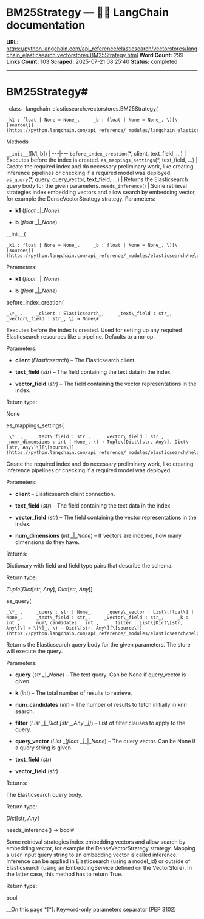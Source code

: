 # BM25Strategy — 🦜🔗 LangChain  documentation

**URL:** https://python.langchain.com/api_reference/elasticsearch/vectorstores/langchain_elasticsearch.vectorstores.BM25Strategy.html
**Word Count:** 299
**Links Count:** 103
**Scraped:** 2025-07-21 08:25:40
**Status:** completed

---

# BM25Strategy\#

_class _langchain\_elasticsearch.vectorstores.BM25Strategy\(

    _k1 : float | None = None_,     _b : float | None = None_, \)[\[source\]](https://python.langchain.com/api_reference/_modules/langchain_elasticsearch/vectorstores.html#BM25Strategy)\#     

Methods

`__init__`\(\[k1, b\]\) |    ---|---   `before_index_creation`\(\*, client, text\_field, ...\) | Executes before the index is created.   `es_mappings_settings`\(\*, text\_field, ...\) | Create the required index and do necessary preliminary work, like creating inference pipelines or checking if a required model was deployed.   `es_query`\(\*, query, query\_vector, text\_field, ...\) | Returns the Elasticsearch query body for the given parameters.   `needs_inference`\(\) | Some retrieval strategies index embedding vectors and allow search by embedding vector, for example the DenseVectorStrategy strategy.      Parameters:     

  * **k1** \(_float_ _|__None_\)

  * **b** \(_float_ _|__None_\)

\_\_init\_\_\(

    _k1 : float | None = None_,     _b : float | None = None_, \)[\[source\]](https://python.langchain.com/api_reference/_modules/elasticsearch/helpers/vectorstore/_sync/strategies.html#BM25Strategy.__init__)\#     

Parameters:     

  * **k1** \(_float_ _|__None_\)

  * **b** \(_float_ _|__None_\)

before\_index\_creation\(

    _\*_ ,     _client : Elasticsearch_,     _text\_field : str_,     _vector\_field : str_, \) → None\#     

Executes before the index is created. Used for setting up any required Elasticsearch resources like a pipeline. Defaults to a no-op.

Parameters:     

  * **client** \(_Elasticsearch_\) – The Elasticsearch client.

  * **text\_field** \(_str_\) – The field containing the text data in the index.

  * **vector\_field** \(_str_\) – The field containing the vector representations in the index.

Return type:     

None

es\_mappings\_settings\(

    _\*_ ,     _text\_field : str_,     _vector\_field : str_,     _num\_dimensions : int | None_, \) → Tuple\[Dict\[str, Any\], Dict\[str, Any\]\][\[source\]](https://python.langchain.com/api_reference/_modules/elasticsearch/helpers/vectorstore/_sync/strategies.html#BM25Strategy.es_mappings_settings)\#     

Create the required index and do necessary preliminary work, like creating inference pipelines or checking if a required model was deployed.

Parameters:     

  * **client** – Elasticsearch client connection.

  * **text\_field** \(_str_\) – The field containing the text data in the index.

  * **vector\_field** \(_str_\) – The field containing the vector representations in the index.

  * **num\_dimensions** \(_int_ _|__None_\) – If vectors are indexed, how many dimensions do they have.

Returns:     

Dictionary with field and field type pairs that describe the schema.

Return type:     

_Tuple_\[_Dict_\[str, _Any_\], _Dict_\[str, _Any_\]\]

es\_query\(

    _\*_ ,     _query : str | None_,     _query\_vector : List\[float\] | None_,     _text\_field : str_,     _vector\_field : str_,     _k : int_,     _num\_candidates : int_,     _filter : List\[Dict\[str, Any\]\] = \[\]_, \) → Dict\[str, Any\][\[source\]](https://python.langchain.com/api_reference/_modules/elasticsearch/helpers/vectorstore/_sync/strategies.html#BM25Strategy.es_query)\#     

Returns the Elasticsearch query body for the given parameters. The store will execute the query.

Parameters:     

  * **query** \(_str_ _|__None_\) – The text query. Can be None if query\_vector is given.

  * **k** \(_int_\) – The total number of results to retrieve.

  * **num\_candidates** \(_int_\) – The number of results to fetch initially in knn search.

  * **filter** \(_List_ _\[__Dict_ _\[__str_ _,__Any_ _\]__\]_\) – List of filter clauses to apply to the query.

  * **query\_vector** \(_List_ _\[__float_ _\]__|__None_\) – The query vector. Can be None if a query string is given.

  * **text\_field** \(_str_\)

  * **vector\_field** \(_str_\)

Returns:     

The Elasticsearch query body.

Return type:     

_Dict_\[str, _Any_\]

needs\_inference\(\) → bool\#     

Some retrieval strategies index embedding vectors and allow search by embedding vector, for example the DenseVectorStrategy strategy. Mapping a user input query string to an embedding vector is called inference. Inference can be applied in Elasticsearch \(using a model\_id\) or outside of Elasticsearch \(using an EmbeddingService defined on the VectorStore\). In the latter case, this method has to return True.

Return type:     

bool

__On this page   *[\*]: Keyword-only parameters separator (PEP 3102)